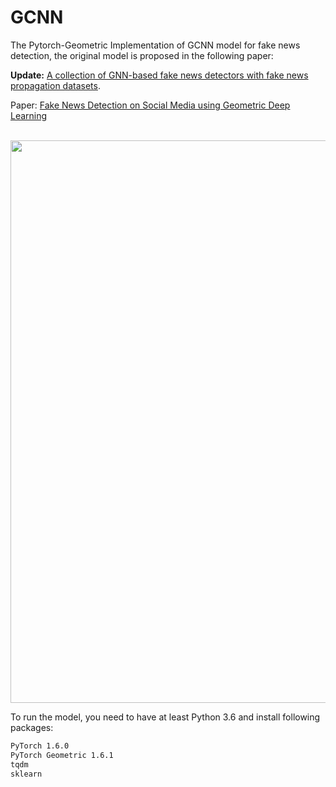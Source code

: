 # GCNN
The Pytorch-Geometric Implementation of GCNN model for fake news detection, the original model is proposed in the following paper:

**Update:** [A collection of GNN-based fake news detectors with fake news propagation datasets](https://github.com/safe-graph/GNN-FakeNews). 

Paper: [Fake News Detection on Social Media using Geometric Deep Learning](https://arxiv.org/pdf/1902.06673.pdf)

<p align="center">
    <br>
    <a href="https://github.com/YingtongDou/GCNN">
        <img src="https://github.com/YingtongDou/GCNN/blob/main/model.jpg" width="900"/>
    </a>
    <br>
<p>

To run the model, you need to have at least Python 3.6 and install following packages:

```bash
PyTorch 1.6.0
PyTorch Geometric 1.6.1
tqdm
sklearn
```
